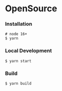 # OpenSource

### Installation

```
# node 16+
$ yarn
```

### Local Development

```
$ yarn start
```


### Build

```
$ yarn build
```

